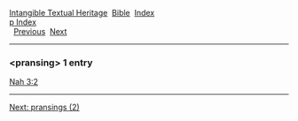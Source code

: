 [Intangible Textual Heritage](../../index)  [Bible](../index) 
[Index](index)   
[p Index](_p_)  
  [Previous](c08752)  [Next](c08754) 

------------------------------------------------------------------------

### &lt;pransing&gt; 1 entry

[Nah 3:2](../kjv/nah003.htm#002)  

------------------------------------------------------------------------

[Next: pransings (2)](c08754)
